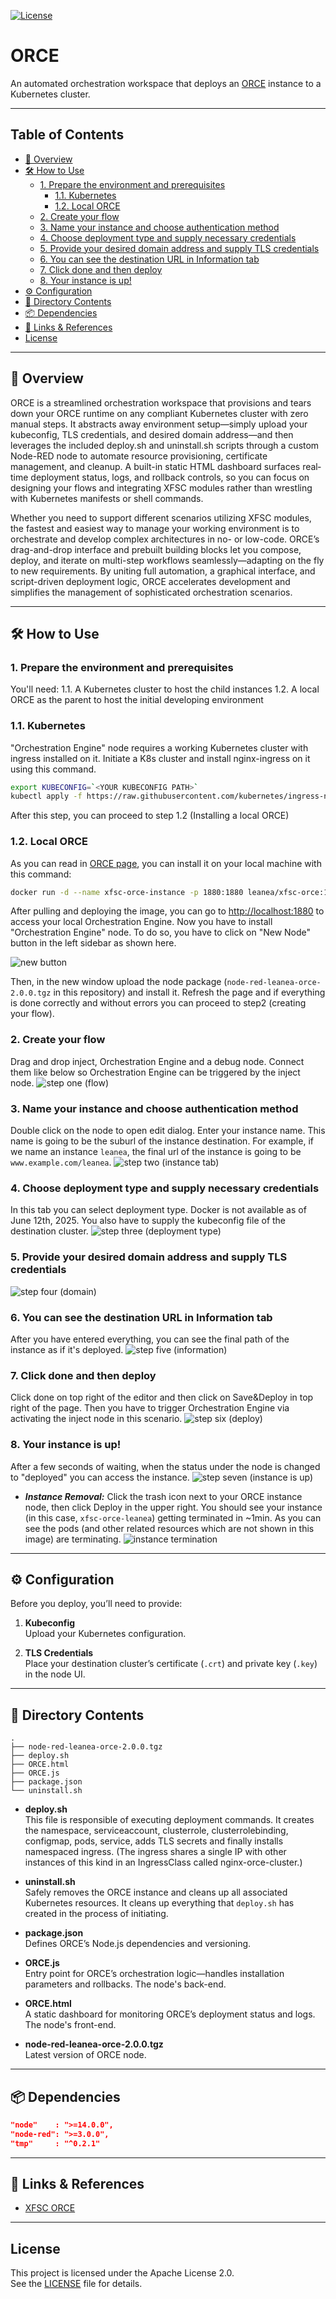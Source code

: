 [![License](https://img.shields.io/badge/License-Apache_2.0-blue.svg)](../LICENSE)

# ORCE

An automated orchestration workspace that deploys an [ORCE](https://github.com/eclipse-xfsc/orchestration-engine)  instance to a Kubernetes cluster.

---

## Table of Contents
- [🚀 Overview](#-overview)
- [🛠️ How to Use](#%EF%B8%8F-how-to-use)
  - [1. Prepare the environment and prerequisites](#1-prepare-the-environment-and-prerequisites)
    - [1.1. Kubernetes](#11-kubernetes)
    - [1.2. Local ORCE](#12-local-orce)
  - [2. Create your flow](#2-create-your-flow)
  - [3. Name your instance and choose authentication method](#3-name-your-instance-and-choose-authentication-method)
  - [4. Choose deployment type and supply necessary credentials](#4-choose-deployment-type-and-supply-necessary-credentials)
  - [5. Provide your desired domain address and supply TLS credentials](#5-provide-your-desired-domain-address-and-supply-tls-credentials)
  - [6. You can see the destination URL in Information tab](#6-you-can-see-the-destination-url-in-information-tab)
  - [7. Click done and then deploy](#7-click-done-and-then-deploy)
  - [8. Your instance is up!](#8-your-instance-is-up)
- [⚙️ Configuration](#%EF%B8%8F-configuration)
- [📁 Directory Contents](#-directory-contents)
- [📦 Dependencies](#-dependencies)
- [🔗 Links & References](#-links--references)
- [License](#license)

---

## 🚀 Overview

ORCE is a streamlined orchestration workspace that provisions and tears down your ORCE runtime on any compliant Kubernetes cluster with zero manual steps. It abstracts away environment setup—simply upload your kubeconfig, TLS credentials, and desired domain address—and then leverages the included deploy.sh and uninstall.sh scripts through a custom Node-RED node to automate resource provisioning, certificate management, and cleanup. A built-in static HTML dashboard surfaces real‐time deployment status, logs, and rollback controls, so you can focus on designing your flows and integrating XFSC modules rather than wrestling with Kubernetes manifests or shell commands.

Whether you need to support different scenarios utilizing XFSC modules, the fastest and easiest way to manage your working environment is to orchestrate and develop complex architectures in no- or low-code. ORCE’s drag-and-drop interface and prebuilt building blocks let you compose, deploy, and iterate on multi-step workflows seamlessly—adapting on the fly to new requirements. By uniting full automation, a graphical interface, and script-driven deployment logic, ORCE accelerates development and simplifies the management of sophisticated orchestration scenarios.

---

## 🛠️ How to Use
### 1. Prepare the environment and prerequisites
You'll need:
1.1. A Kubernetes cluster to host the child instances
1.2. A local ORCE as the parent to host the initial developing environment
### 1.1. Kubernetes
"Orchestration Engine" node requires a working Kubernetes cluster with ingress installed on it. Initiate a K8s cluster and install nginx-ingress on it using this command.
```bash
export KUBECONFIG=`<YOUR KUBECONFIG PATH>`
kubectl apply -f https://raw.githubusercontent.com/kubernetes/ingress-nginx/controller-v1.12.3/deploy/static/provider/cloud/deploy.yaml
```
After this step, you can proceed to step 1.2 (Installing a local ORCE)
### 1.2. Local ORCE
As you can read in [ORCE page](https://github.com/eclipse-xfsc/orchestration-engine), you can install it on your local machine with this command:
```bash
docker run -d --name xfsc-orce-instance -p 1880:1880 leanea/xfsc-orce:1.0.8  # ORCE 1.0.8 latest as of June, 2025.
```
After pulling and deploying the image, you can go to [http://localhost:1880](http://localhost:1880) to access your local Orchestration Engine. Now you have to install "Orchestration Engine" node. To do so, you have to click on "New Node" button in the left sidebar as shown here.

![new button](./docImages/photo_2025-06-12_23-05-42.jpg?raw=true)

Then, in the new window upload the node package (`node-red-leanea-orce-2.0.0.tgz` in this repository) and install it. Refresh the page and if everything is done correctly and without errors you can proceed to step2 (creating your flow).
### 2. Create your flow
Drag and drop inject, Orchestration Engine and a debug node. Connect them like below so Orchestration Engine can be triggered by the inject node.
![step one (flow)](./docImages/photo_2_2025-06-12_15-30-18.jpg?raw=true)
### 3. Name your instance and choose authentication method
Double click on the node to open edit dialog.
Enter your instance name. This name is going to be the suburl of the instance destination. For example, if we name an instance `leanea`, the final url of the instance is going to be `www.example.com/leanea`.
![step two (instance tab)](./docImages/photo_7_2025-06-12_15-30-18.jpg?raw=true)
### 4. Choose deployment type and supply necessary credentials
In this tab you can select deployment type. Docker is not available as of June 12th, 2025. You also have to supply the kubeconfig file of the destination cluster.
![step three (deployment type)](./docImages/photo_5_2025-06-12_15-30-18.jpg?raw=true)
### 5. Provide your desired domain address and supply TLS credentials
![step four (domain)](./docImages/photo_8_2025-06-12_15-30-18.jpg?raw=true)
### 6. You can see the destination URL in Information tab
After you have entered everything, you can see the final path of the instance as if it's deployed.
![step five (information)](./docImages/photo_1_2025-06-12_15-30-18.jpg?raw=true)
### 7. Click done and then deploy
Click done on top right of the editor and then click on Save&Deploy in top right of the page.
Then you have to trigger Orchestration Engine via activating the inject node in this scenario.
![step six (deploy)](./docImages/photo_4_2025-06-12_15-30-18.jpg?raw=true)
### 8. Your instance is up!
After a few seconds of waiting, when the status under the node is changed to "deployed" you can access the instance.
![step seven (instance is up)](./docImages/photo_3_2025-06-12_15-30-18.jpg?raw=true)

- ***Instance Removal:*** Click the trash icon next to your ORCE instance node, then click Deploy in the upper right. You should see your instance (in this case, `xfsc-orce-leanea`) getting terminated in ~1min. As you can see the pods (and other related resources which are not shown in this image) are terminating.
![instance termination](./docImages/photo_2025-06-12_23-26-10.jpg?raw=true)

---

## ⚙️ Configuration

Before you deploy, you’ll need to provide:

1. **Kubeconfig**  
   Upload your Kubernetes configuration.

2. **TLS Credentials**  
   Place your destination cluster’s certificate (`.crt`) and private key (`.key`) in the node UI.

---

## 📁 Directory Contents
```
.
├── node-red-leanea-orce-2.0.0.tgz
├── deploy.sh
├── ORCE.html
├── ORCE.js
├── package.json
└── uninstall.sh
```

- **deploy.sh**  
  This file is responsible of executing deployment commands. It creates the namespace, serviceaccount, clusterrole, clusterrolebinding, configmap, pods, service, adds TLS secrets and finally installs namespaced ingress. (The ingress shares a single IP with other instances of this kind in an IngressClass called nginx-orce-cluster.)

- **uninstall.sh**  
  Safely removes the ORCE instance and cleans up all associated Kubernetes resources. It cleans up everything that `deploy.sh` has created in the process of initiating.

- **package.json**  
  Defines ORCE’s Node.js dependencies and versioning.

- **ORCE.js**  
  Entry point for ORCE’s orchestration logic—handles installation parameters and rollbacks. The node's back-end.

- **ORCE.html**  
  A static dashboard for monitoring ORCE’s deployment status and logs. The node's front-end.

- **node-red-leanea-orce-2.0.0.tgz**  
  Latest version of ORCE node.

---

## 📦 Dependencies

```json
"node"    : ">=14.0.0",
"node-red": ">=3.0.0",
"tmp"     : "^0.2.1"
```

---

## 🔗 Links & References

- [XFSC ORCE](https://github.com/eclipse-xfsc/orchestration-engine)  

---

## License

This project is licensed under the Apache License 2.0.  
See the [LICENSE](../LICENSE) file for details.
